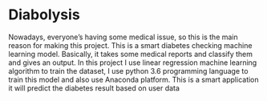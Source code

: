 # Diabolysis
Nowadays, everyone’s having some medical issue, so this is the main reason for making this project. This is a smart diabetes checking machine learning model. Basically, it takes some medical reports and classify them and gives an output. In this project I use linear regression machine learning algorithm to train the dataset, I use python 3.6 programming language to train this model and also use Anaconda platform. This is a smart application it will predict the diabetes result based on user data

